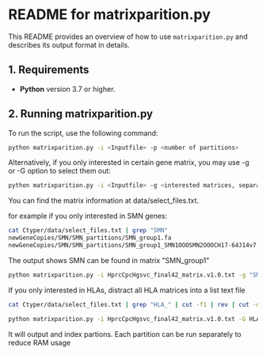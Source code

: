 # README for matrixparition.py

This README provides an overview of how to use `matrixparition.py` and describes its output format in details.

## 1. Requirements
- **Python** version 3.7 or higher.

## 2. Running matrixparition.py

To run the script, use the following command:

```bash
python matrixparition.py -i <Inputfile> -p <number of partitions> 
```

Alternatively, if you only interested in certain gene matrix, you may use -g or -G option to select them out:
```bash
python matrixparition.py -i <Inputfile> -g <interested matrices, separated by comma> -G <the file of interested matrix list , separate by line>
```
You can find the matrix information at data/select_files.txt.

for example if you only interested in SMN genes:

```bash
cat Ctyper/data/select_files.txt | grep "SMN"
newGeneCopies/SMN/SMN_partitions/SMN_group1.fa
newGeneCopies/SMN/SMN_partitions/SMN_group1_SMN1OOOSMN2OOOCH17-64J14v7.fa       CH17-64J14.7,AC140134.2,RP11-974F13.3,CH17-133H2.1,RP11-846E15.5,SMN1,SMN2,
```
The output shows SMN can be found in matrix "SMN_group1"

```bash
python matrixparition.py -i HprcCpcHgsvc_final42_matrix.v1.0.txt -g "SMN_group1"
```

If you only interested in HLAs, distract all HLA matrices into a list text file
```bash
cat Ctyper/data/select_files.txt | grep "HLA_" | cut -f1 | rev | cut -d/ -f1 | rev | cut -d. -f1 > HLA_matrix.list
```

```bash
python matrixparition.py -i HprcCpcHgsvc_final42_matrix.v1.0.txt -G HLA_matrix.list
```

It will output and index partions. 
Each partition can be run separately to reduce RAM usage
